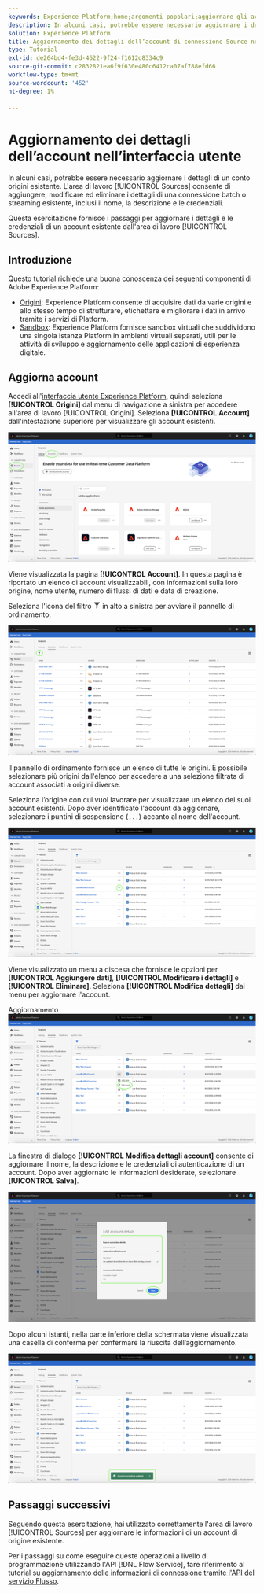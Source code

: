 ```yaml
---
keywords: Experience Platform;home;argomenti popolari;aggiornare gli account
description: In alcuni casi, potrebbe essere necessario aggiornare i dettagli di un conto origini esistente. L'area di lavoro Origini consente di aggiungere, modificare ed eliminare i dettagli di una connessione batch o streaming esistente, inclusi nome, descrizione e credenziali.
solution: Experience Platform
title: Aggiornamento dei dettagli dell’account di connessione Source nell’interfaccia utente
type: Tutorial
exl-id: de264bd4-fe3d-4622-9f24-f1612d8334c9
source-git-commit: c2832821ea6f9f630e480c6412ca07af788efd66
workflow-type: tm+mt
source-wordcount: '452'
ht-degree: 1%

---
```


# Aggiornamento dei dettagli dell’account nell’interfaccia utente

In alcuni casi, potrebbe essere necessario aggiornare i dettagli di un conto origini esistente. L&#39;area di lavoro [!UICONTROL Sources] consente di aggiungere, modificare ed eliminare i dettagli di una connessione batch o streaming esistente, inclusi il nome, la descrizione e le credenziali.

Questa esercitazione fornisce i passaggi per aggiornare i dettagli e le credenziali di un account esistente dall&#39;area di lavoro [!UICONTROL Sources].

## Introduzione

Questo tutorial richiede una buona conoscenza dei seguenti componenti di Adobe Experience Platform:

- [Origini](../../home.md): Experience Platform consente di acquisire dati da varie origini e allo stesso tempo di strutturare, etichettare e migliorare i dati in arrivo tramite i servizi di Platform.
- [Sandbox](../../../sandboxes/home.md): Experience Platform fornisce sandbox virtuali che suddividono una singola istanza Platform in ambienti virtuali separati, utili per le attività di sviluppo e aggiornamento delle applicazioni di esperienza digitale.

## Aggiorna account

Accedi all&#39;[interfaccia utente Experience Platform](https://platform.adobe.com), quindi seleziona **[!UICONTROL Origini]** dal menu di navigazione a sinistra per accedere all&#39;area di lavoro [!UICONTROL Origini]. Seleziona **[!UICONTROL Account]** dall&#39;intestazione superiore per visualizzare gli account esistenti.

![catalogo](../../images/tutorials/update/catalog.png)

Viene visualizzata la pagina **[!UICONTROL Account]**. In questa pagina è riportato un elenco di account visualizzabili, con informazioni sulla loro origine, nome utente, numero di flussi di dati e data di creazione.

Seleziona l&#39;icona del filtro ![filter](/help/images/icons/filter.png) in alto a sinistra per avviare il pannello di ordinamento.

![elenco account](../../images/tutorials/update/accounts-list.png)

Il pannello di ordinamento fornisce un elenco di tutte le origini. È possibile selezionare più origini dall&#39;elenco per accedere a una selezione filtrata di account associati a origini diverse.

Seleziona l’origine con cui vuoi lavorare per visualizzare un elenco dei suoi account esistenti. Dopo aver identificato l&#39;account da aggiornare, selezionare i puntini di sospensione (`...`) accanto al nome dell&#39;account.

![account-sort](../../images/tutorials/update/accounts-sort.png)

Viene visualizzato un menu a discesa che fornisce le opzioni per **[!UICONTROL Aggiungere dati]**, **[!UICONTROL Modificare i dettagli]** e **[!UICONTROL Eliminare]**. Seleziona **[!UICONTROL Modifica dettagli]** dal menu per aggiornare l&#39;account.

Aggiornamento ![](../../images/tutorials/update/update.png)

La finestra di dialogo **[!UICONTROL Modifica dettagli account]** consente di aggiornare il nome, la descrizione e le credenziali di autenticazione di un account. Dopo aver aggiornato le informazioni desiderate, selezionare **[!UICONTROL Salva]**.

![modifica-dettagli-account](../../images/tutorials/update/edit-account-details.png)

Dopo alcuni istanti, nella parte inferiore della schermata viene visualizzata una casella di conferma per confermare la riuscita dell’aggiornamento.

![aggiornamento-confermato](../../images/tutorials/update/update-confirmed.png)

## Passaggi successivi

Seguendo questa esercitazione, hai utilizzato correttamente l&#39;area di lavoro [!UICONTROL Sources] per aggiornare le informazioni di un account di origine esistente.

Per i passaggi su come eseguire queste operazioni a livello di programmazione utilizzando l&#39;API [!DNL Flow Service], fare riferimento al tutorial su [aggiornamento delle informazioni di connessione tramite l&#39;API del servizio Flusso](../../tutorials/api/update.md).
